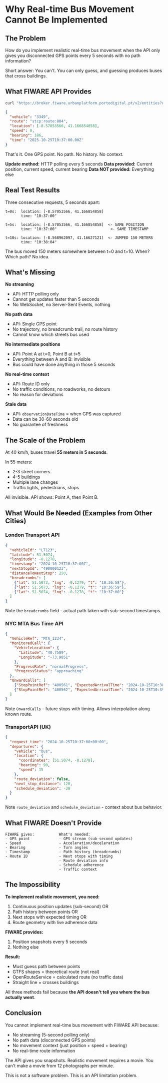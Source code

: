 # Why Real-time Bus Movement Cannot Be Implemented

## The Problem

How do you implement realistic real-time bus movement when the API only gives you disconnected GPS points every 5 seconds with no path information?

Short answer: You can't. You can only guess, and guessing produces buses that cross buildings.

## What FIWARE API Provides

```bash
curl "https://broker.fiware.urbanplatform.portodigital.pt/v2/entities?q=vehicleType==bus&limit=1"
```

```json
{
  "vehicle": "3349",
  "route": "stcp:route:804",
  "location": [-8.57053566, 41.166854858],
  "speed": 0,
  "bearing": 186,
  "time": "2025-10-25T10:37:00.00Z"
}
```

That's it. One GPS point. No path. No history. No context.

**Update method:** HTTP polling every 5 seconds
**Data provided:** Current position, current speed, current bearing
**Data NOT provided:** Everything else

## Real Test Results

Three consecutive requests, 5 seconds apart:

```
t=0s:  location: [-8.57053566, 41.166854858]
       time: "10:37:00"

t=5s:  location: [-8.57053566, 41.166854858]  <- SAME POSITION
       time: "10:37:00"                        <- SAME TIMESTAMP

t=10s: location: [-8.568962097, 41.16627121]  <- JUMPED 150 METERS
       time: "10:38:04"
```

The bus moved 150 meters somewhere between t=0 and t=10. When? Which path? No idea.

## What's Missing

**No streaming**
- API: HTTP polling only
- Cannot get updates faster than 5 seconds
- No WebSocket, no Server-Sent Events, nothing

**No path data**
- API: Single GPS point
- No trajectory, no breadcrumb trail, no route history
- Cannot know which streets bus used

**No intermediate positions**
- API: Point A at t=0, Point B at t=5
- Everything between A and B: invisible
- Bus could have done anything in those 5 seconds

**No real-time context**
- API: Route ID only
- No traffic conditions, no roadworks, no detours
- No reason for deviations

**Stale data**
- API: `observationDateTime` = when GPS was captured
- Data can be 30-60 seconds old
- No guarantee of freshness

## The Scale of the Problem

At 40 km/h, buses travel **55 meters in 5 seconds**.

In 55 meters:
- 2-3 street corners
- 4-5 buildings
- Multiple lane changes
- Traffic lights, pedestrians, stops

All invisible. API shows: Point A, then Point B.

## What Would Be Needed (Examples from Other Cities)

### London Transport API
```json
{
  "vehicleId": "LT123",
  "latitude": 51.5074,
  "longitude": -0.1278,
  "timestamp": "2024-10-25T10:37:00Z",
  "nextStopId": "490000123",
  "distanceToNextStop": 250,
  "breadcrumbs": [
    {"lat": 51.5073, "lng": -0.1279, "t": "10:36:58"},
    {"lat": 51.5073, "lng": -0.1279, "t": "10:36:59"},
    {"lat": 51.5074, "lng": -0.1278, "t": "10:37:00"}
  ]
}
```

Note the `breadcrumbs` field - actual path taken with sub-second timestamps.

### NYC MTA Bus Time API
```json
{
  "VehicleRef": "MTA_1234",
  "MonitoredCall": {
    "VehicleLocation": {
      "Latitude": "40.7589",
      "Longitude": "-73.9851"
    },
    "ProgressRate": "normalProgress",
    "ProgressStatus": "approaching"
  },
  "OnwardCalls": [
    {"StopPointRef": "400561", "ExpectedArrivalTime": "2024-10-25T10:38:00"},
    {"StopPointRef": "400562", "ExpectedArrivalTime": "2024-10-25T10:39:30"}
  ]
}
```

Note `OnwardCalls` - future stops with timing. Allows interpolation along known route.

### TransportAPI (UK)
```json
{
  "request_time": "2024-10-25T10:37:00+00:00",
  "departures": {
    "vehicle": "bus",
    "location": {
      "coordinates": [51.5074, -0.1278],
      "bearing": 90,
      "speed": 15
    },
    "route_deviation": false,
    "next_stop_distance": 120,
    "schedule_deviation": -30
  }
}
```

Note `route_deviation` and `schedule_deviation` - context about bus behavior.

## What FIWARE Doesn't Provide

```
FIWARE gives:           What's needed:
- GPS point             - GPS stream (sub-second updates)
- Speed                 - Acceleration/deceleration
- Bearing               - Turn angles
- Timestamp             - Path history (breadcrumbs)
- Route ID              - Next stops with timing
                        - Route deviation info
                        - Schedule adherence
                        - Traffic context
```

## The Impossibility

**To implement realistic movement, you need:**
1. Continuous position updates (sub-second) OR
2. Path history between points OR
3. Next stops with expected timing OR
4. Route geometry with live adherence data

**FIWARE provides:**
1. Position snapshots every 5 seconds
2. Nothing else

**Result:**
- Must guess path between points
- GTFS shapes = theoretical route (not real)
- OpenRouteService = calculated route (no traffic data)
- Straight line = crosses buildings

All three methods fail because **the API doesn't tell you where the bus actually went**.

## Conclusion

You cannot implement real-time bus movement with FIWARE API because:
- No streaming (5-second polling only)
- No path data (disconnected GPS points)
- No movement context (just position + speed + bearing)
- No real-time route information

The API gives you snapshots. Realistic movement requires a movie. You can't make a movie from 12 photographs per minute.

This is not a software problem. This is an API limitation problem.
